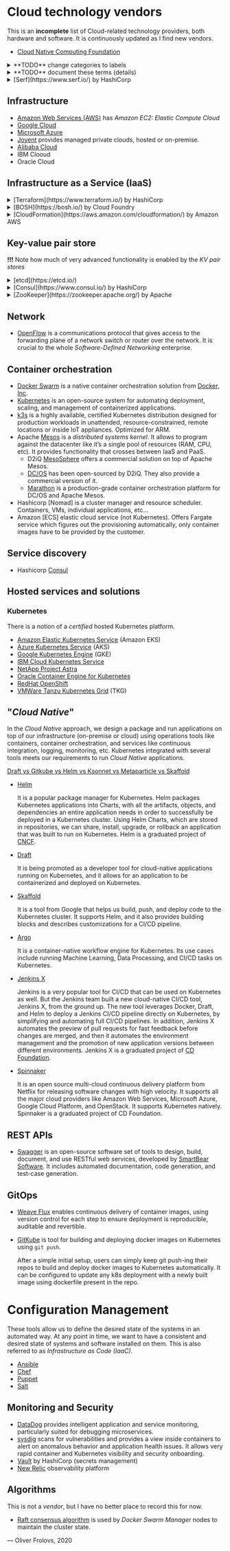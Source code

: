 # Cloud technology vendors

This is an **incomplete** list of Cloud-related technology providers, both hardware and software. It is continuously updated as I find new vendors.

* [Cloud Native Computing Foundation](https://www.cncf.io/)

<details>
<summary>**TODO** change categories to labels</summary>

Because a tree is not a good representation for a complex landscape of technology vendors.
</details>

<details>
<summary>**TODO** document these terms (details)</summary>
rook, locksmith, vulcand, Doorman, CoreDNS, and OpenStack. 
</details>

<details>
    <summary>[Serf](https://www.serf.io/) by HashiCorp</summary>
    
    Decentralized Cluster Membership, Failure Detection, and Orchestration.
</details>

## Infrastructure

* [Amazon Web Services (AWS)](https://aws.amazon.com/) has *Amazon EC2: Elastic Compute Cloud*
* [Google Cloud](https://cloud.google.com/)
* [Microsoft Azure](https://azure.microsoft.com/en-gb/)
* [Joyent](https://www.joyent.com/) provides managed private clouds, hosted or on-premise.
* [Alibaba Cloud](https://www.alibabacloud.com/)
* IBM Clooud
* Oracle Cloud

## Infrastructure as a Service (IaaS)

<details>
    <summary>[Terraform](https://www.terraform.io/) by HashiCorp</summary>
    Terraform allows infrastructure to be expressed as code in a simple, human readable language called HCL (HashiCorp Configuration Language). Terraform CLI reads configuration files and provides an execution plan of changes, which can be reviewed for safety and then applied and provisioned. Extensible providers allow Terraform to manage a broad range of resources, including hardware, IaaS, PaaS, and SaaS services.
</details>

<details>
    <summary>[BOSH](https://bosh.io/) by Cloud Foundry</summary>
    BOSH is a project that unifies release engineering, deployment, and lifecycle management of small and large-scale cloud software. BOSH can provision and deploy software over hundreds of VMs. It also performs monitoring, failure recovery, and software updates with zero-to-minimal downtime.

    While BOSH was developed to deploy Cloud Foundry PaaS, it can also be used to deploy almost any other software (Hadoop, for instance). BOSH is particularly well-suited for large distributed systems. In addition, BOSH supports multiple Infrastructure as a Service (IaaS) providers like VMware vSphere, Google Cloud Platform, Amazon Web Services EC2, Microsoft Azure, OpenStack, and Alibaba Cloud. There is a Cloud Provider Interface (CPI) that enables users to extend BOSH to support additional IaaS providers such as Apache CloudStack and VirtualBox.
</details>

<details>
    <summary>[CloudFormation](https://aws.amazon.com/cloudformation/) by Amazon AWS</summary>
    AWS CloudFormation provides a common language for you to model and provision AWS and third party application resources in your cloud environment. AWS CloudFormation allows you to use programming languages or a simple text file to model and provision, in an automated and secure manner, all the resources needed for your applications across all regions and accounts. This gives you a single source of truth for your AWS and third party resources. 
</details>

## Key-value pair store

**!!!** Note how much of very advanced functionality is enabled by the *KV pair stores*

<details>
    <summary>[etcd](https://etcd.io/)</summary>
    
    A distributed, reliable key-value store for the most critical data of a distributed system
</details>

<details>
    <summary>[Consul](https://www.consul.io/) by HashiCorp</summary>
    Consul is a service mesh solution providing a full featured control plane with service discovery, configuration, and segmentation functionality. Each of these features can be used individually as needed, or they can be used together to build a full service mesh. Consul requires a data plane and supports both a proxy and native integration model. Consul ships with a simple built-in proxy so that everything works out of the box, but also supports 3rd party proxy integrations such as Envoy.
    
    Other than providing a distributed key-value store, it also provides features like:
    
    * Service discovery (with DNS or HTTP) 
    * Health checks for services and nodes
    * Network infrastructure automation
    * Multi-platform service mesh

    Consul is built on top of [Serf](https://www.serf.io/)
</details>

<details>
    <summary>[ZooKeeper](https://zookeeper.apache.org/) by Apache</summary>
    
    ZooKeeper is a centralized service for maintaining configuration information, naming, providing distributed synchronization, and providing group services. All of these kinds of services are used in some form or another by distributed applications. Each time they are implemented there is a lot of work that goes into fixing the bugs and race conditions that are inevitable. Because of the difficulty of implementing these kinds of services, applications initially usually skimp on them, which make them brittle in the presence of change and difficult to manage. Even when done correctly, different implementations of these services lead to management complexity when the applications are deployed.
</details>


## Network

* [OpenFlow](https://en.wikipedia.org/wiki/OpenFlow) is a communications protocol that gives access to the forwarding plane of a network switch or router over the network. It is crucial to the whole *Software-Defined Networking* enterprise.

## Container orchestration

* [Docker Swarm](https://docs.docker.com/engine/swarm/) is a native container orchestration solution from [Docker, Inc](https://www.docker.com/).
* [Kubernetes](https://kubernetes.io/) is an open-source system for automating deployment, scaling, and management of containerized applications.
* [k3s](https://k3s.io/) is a highly available, certified Kubernetes distribution designed for production workloads in unattended, resource-constrained, remote locations or inside IoT appliances. Optimized for ARM.
* Apache [Mesos](https://mesos.apache.org/) is a *distributed systems kernel*. It allows to program against the datacenter like it’s a single pool of resources (RAM, CPU, etc). It provides functionality that crosses between IaaS and PaaS.
    * D2iQ [MesoSphere](https://d2iq.com/solutions/mesosphere/dcos) offers a commercial solution on top of Apache Mesos.
    * [DC/OS](https://dcos.io/) has been open-sourced by D2iQ. They also provide a commercial version of it.
    * [Marathon](https://mesosphere.github.io/marathon/) is a production-grade container orchestration platform for DC/OS and Apache Mesos.
* Hashicorp [Nomad] is a cluster manager and resource scheduler. Containers, VMs, individual applications, etc...
* Amazon [ECS] elastic cloud service (not Kubernetes). Offers Fargate service which figures out the provisioning automatically, only container images have to be provided by the customer.

## Service discovery

* Hashicorp [Consul](https://www.hashicorp.com/products/consul)

## Hosted services and solutions

### Kubernetes

There is a notion of a *certified* hosted Kubernetes platform.

* [Amazon Elastic Kubernetes Service](https://aws.amazon.com/eks/) (Amazon EKS)
* [Azure Kubernetes Service](https://azure.microsoft.com/en-us/services/kubernetes-service/) (AKS)
* [Google Kubernetes Engine](https://cloud.google.com/kubernetes-engine/) (GKE)
* [IBM Cloud Kubernetes Service](https://www.ibm.com/cloud/container-service/)
* [NetApp Project Astra](https://cloud.netapp.com/project-astra)
* [Oracle Container Engine for Kubernetes](https://www.oracle.com/cloud/compute/container-engine-kubernetes.html)
* [RedHat OpenShift](https://www.openshift.com/products)
* [VMWare Tanzu Kubernetes Grid](https://tanzu.vmware.com/kubernetes-grid) (TKG)

## "*Cloud Native*"

In the *Cloud Native* approach, we design a package and run applications on top of our infrastructure (on-premise or cloud) using operations tools like containers, container orchestration, and services like continuous integration, logging, monitoring, etc. Kubernetes integrated with several tools meets our requirements to run *Cloud Native* applications.

[Draft vs Gitkube vs Helm vs Ksonnet vs Metaparticle vs Skaffold](https://hasura.io/blog/draft-vs-gitkube-vs-helm-vs-ksonnet-vs-metaparticle-vs-skaffold-f5aa9561f948/)

* [Helm](https://helm.sh/)

  It is a popular package manager for Kubernetes. Helm packages Kubernetes applications into Charts, with all the artifacts, objects, and dependencies an entire application needs in order to successfully be deployed in a Kubernetes cluster. Using Helm Charts, which are stored in repositories, we can share, install, upgrade, or rollback an application that was built to run on Kubernetes. Helm is a graduated project of [CNCF](https://www.cncf.io/).
  
* [Draft](https://draft.sh/)

  It is being promoted as a developer tool for cloud-native applications running on Kubernetes, and it allows for an application to be containerized and deployed on Kubernetes.
  
* [Skaffold](https://skaffold.dev/)

  It is a tool from Google that helps us build, push, and deploy code to the Kubernetes cluster. It supports Helm, and it also provides building blocks and describes customizations for a CI/CD pipeline.
  
* [Argo](https://argoproj.github.io/)

  It is a container-native workflow engine for Kubernetes. Its use cases include running Machine Learning, Data Processing, and CI/CD tasks on Kubernetes.

* [Jenkins X](https://jenkins-x.io/)

  Jenkins is a very popular tool for CI/CD that can be used on Kubernetes as well. But the Jenkins team built a new cloud-native CI/CD tool, Jenkins X, from the ground up. The new tool leverages Docker, Draft, and Helm to deploy a Jenkins CI/CD pipeline directly on Kubernetes, by simplifying and automating full CI/CD pipelines. In addition, Jenkins X automates the preview of pull requests for fast feedback before changes are merged, and then it automates the environment management and the promotion of new application versions between different environments. Jenkins X is a graduated project of [CD Foundation](https://cd.foundation/).

* [Spinnaker](https://spinnaker.io/)

  It is an open source multi-cloud continuous delivery platform from Netflix for releasing software changes with high velocity. It supports all the major cloud providers like Amazon Web Services, Microsoft Azure, Google Cloud Platform, and OpenStack. It supports Kubernetes natively. Spinnaker is a graduated project of CD Foundation.

## REST APIs

* [Swagger](https://swagger.io/) is an open-source software set of tools to design, build, document, and use RESTful web services, developed by [SmartBear Software](https://smartbear.com/). It includes automated documentation, code generation, and test-case generation. 

## GitOps

* [Weave Flux](https://www.weave.works/oss/flux/) enables continuous delivery of container images, using version control for each step to ensure deployment is reproducible, auditable and revertible.
* [GitKube](https://gitkube.sh/) is tool for building and deploying docker images on Kubernetes using `git push`.

  After a simple initial setup, users can simply keep git push-ing their repos to build and deploy docker images to Kubernetes automatically. It can be configured to update any k8s deployment with a newly built image using dockerfile present in the repo.
    
# Configuration Management

These tools allow us to define the desired state of the systems in an automated way. At any point in time, we want to have a consistent and desired state of systems and software installed on them. This is also referred to as *Infrastructure as Code (IaaC)*.

* [Ansible](https://www.ansible.com/)
* [Chef](https://www.chef.io/products/automate)
* [Puppet](https://puppet.com/)
* [Salt](https://www.saltstack.com/)

## Monitoring and Security

* [DataDog](https://www.datadoghq.com/) provides intelligent application and service monitoring, particularly suited for debugging microservices.
* [sysdig](https://sysdig.com/) scans for vulnerabilities and provides a view inside containers to alert on anomalous behavior and application health issues. It allows very rapid container and Kubernetes visibility and security onboarding.
* [Vault](https://www.vaultproject.io/) by HashiCorp (secrets management)
* [New Relic](https://newrelic.com/) observability platform

## Algorithms

This is not a *vendor*, but I have no better place to record this for now.

* [Raft consensus algorithm](https://raft.github.io/) is used by *Docker Swarm Manager* nodes to maintain the cluster state.

&mdash; Oliver Frolovs, 2020